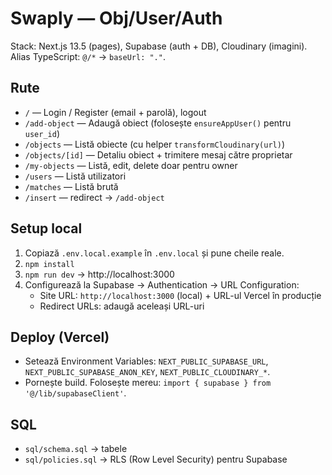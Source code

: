 # Swaply — Obj/User/Auth

Stack: Next.js 13.5 (pages), Supabase (auth + DB), Cloudinary (imagini).  
Alias TypeScript: `@/*` → `baseUrl: "."`.

## Rute
- `/` — Login / Register (email + parolă), logout
- `/add-object` — Adaugă obiect (folosește `ensureAppUser()` pentru `user_id`)
- `/objects` — Listă obiecte (cu helper `transformCloudinary(url)`)
- `/objects/[id]` — Detaliu obiect + trimitere mesaj către proprietar
- `/my-objects` — Listă, edit, delete doar pentru owner
- `/users` — Listă utilizatori
- `/matches` — Listă brută
- `/insert` — redirect → `/add-object`

## Setup local
1. Copiază `.env.local.example` în `.env.local` și pune cheile reale.
2. `npm install`
3. `npm run dev` → http://localhost:3000
4. Configurează la Supabase → Authentication → URL Configuration:
   - Site URL: `http://localhost:3000` (local) + URL-ul Vercel în producție
   - Redirect URLs: adaugă aceleași URL-uri

## Deploy (Vercel)
- Setează Environment Variables: `NEXT_PUBLIC_SUPABASE_URL`, `NEXT_PUBLIC_SUPABASE_ANON_KEY`, `NEXT_PUBLIC_CLOUDINARY_*`.
- Pornește build. Folosește mereu: `import { supabase } from '@/lib/supabaseClient'`.

## SQL
- `sql/schema.sql` → tabele
- `sql/policies.sql` → RLS (Row Level Security) pentru Supabase
